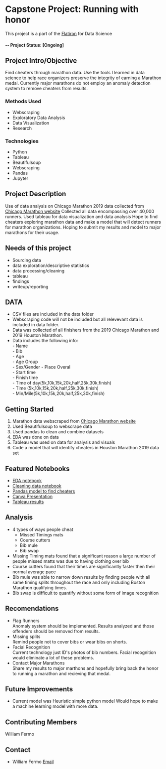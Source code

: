 # Capstone Project:  Running with honor
This project is a part of the [Flatiron](http://https://flatironschool.com/) for Data Science
#### -- Project Status: [Ongoing]

## Project Intro/Objective
Find cheaters through marathon data. Use the tools I learned in data science to help race organizers preserve the integrity of earning a Marathon medal.  Currently major marathons do not employ an anomaly detection system to remove cheaters from results.

### Methods Used
* Webscraping
* Exploratory Data Analysis
* Data Visualization 
* Research


### Technologies
* Python
* Tableau
* Beautifulsoup  
* Webscraping
* Pandas
* Jupyter


## Project Description
Use of data analysis on Chicago Marathon 2019 data collected from [Chicago Marathon website](https://www.chicagomarathon.com/) Collected all data encompassing over 40,000 runners.   Used tableau for data visualization and data analysis  Hope to find cheaters exploring marathon data and make a model that will detect runners for marathon organizations.  Hoping to submit my results and model to major marathons for their usage.

## Needs of this project

- Sourcing data
- data exploration/descriptive statistics
- data processing/cleaning
- tableau
- findings
- writeup/reporting

## DATA
- CSV files are included in the data folder  
-  Webscraping code will not be included but all relevevant data is included in data folder.
-  Data was collected of all finishers from the 2019 Chicago Marathon and 2019 Houston Marathon.
- Data includes the following info:  
        - Name  
        - Bib  
        - Age  
        - Age Group  
        - Sex/Gender 
        - Place Overal  
        - Start time  
        - Finish time  
        - Time of day(5k,10k,15k,20k,half,25k,30k,finish)  
        - Time (5k,10k,15k,20k,half,25k,30k,finish)  
        - Min/Mile(5k,10k,15k,20k,half,25k,30k,finish) 

## Getting Started

1. Marathon data webscraped from [Chicago Marathon website](https://www.chicagomarathon.com/) 
2. Used Beautifulsoup to webscrape data  
3. Used pandas to clean and combine datasets
4.  EDA was done on data
4. Tableau was used on data for analysis and visuals
5.  Code a model that will identify cheaters in Houston Marathon 2019 data set

 

## Featured Notebooks
* [EDA notebook](https://github.com/williamjfermo/Capstone_project/blob/master/EDA_notebook.ipynb)
* [Cleaning data notebook](https://github.com/williamjfermo/Capstone_project/blob/master/Cleaning_data.ipynb)
* [Pandas model to find cheaters](https://github.com/williamjfermo/Capstone_project/blob/master/Pandas_model_to_find_cheaters.ipynb)
* [Canva Presentation](https://www.canva.com/design/DADs-cn8jr4/m-NpeWzqlykStYGNV03quQ/view?utm_content=DADs-cn8jr4&utm_campaign=designshare&utm_medium=link&utm_source=publishsharelink)
* [Tableau results](https://public.tableau.com/profile/william.fermo#!/vizhome/Final_project_15754699642510/Allrunners)


## Analysis
* 4 types of ways people cheat  
    - Missed Timings mats  
    - Course cutters  
    - Bib mule  
    - Bib swap  
* Missing Timing mats found that a significant reason a large number of people missed matts was due to having clothing over bib
* Course cutters found that their times are significantly faster then their normal average pace
* Bib mule was able to narrow down results by finding people with all same timing splits throughout the race and only including Boston Marathon qualifying times.
* Bib swap is difficult to quantify without some form of image recognition

## Recomendations
* Flag Runners  
    Anomaly system should be implemented.  Results analyzed and those offenders should be removed from results.
* Missing splits  
    Remind people not to cover bibs or wear bibs on shorts.
* Facial Recognition  
    Current technology just ID's photos of bib numbers.  Facial recognition would eliminate a lot of these problems.
* Contact Major Marathons  
  Share my results to major marthons and hopefully bring back the honor to running a marathon and recieving that medal.
## Future Improvements

- Current model was Heuristic simple python model  Would hope to make a machine learning model with more data.   




## Contributing Members
William Fermo  



## Contact
* William Fermo [Email](williamjfermo@gmail.com)


